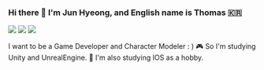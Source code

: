 ### Hi there  👋  I'm Jun Hyeong, and English name is Thomas  🇰🇷



<img src="https://img.shields.io/badge/Unity-000000?style=flat-square&logo=Unity&logoColor=white"/> <img src="https://img.shields.io/badge/Unreal Engine-313131?style=flat-square&logo=unrealengine&logoColor=white"/> <img src="https://img.shields.io/badge/ios-000000?style=flat-square&logo=iOS&logoColor=white"/> 

I want to be a Game Developer and Character Modeler : ) 🎮 
So I'm studying Unity and UnrealEngine. 🚀
I'm also studying IOS as a hobby. 
